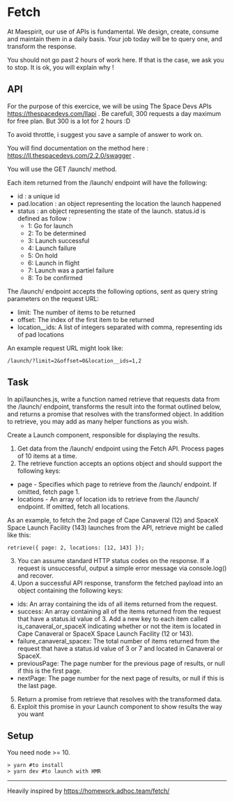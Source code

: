 # Fetch

At Maespirit, our use of APIs is fundamental. We design, create, consume and maintain them in a daily basis. Your job today will be to query one, and transform the response. 

You should not go past 2 hours of work here. If that is the case, we ask you to stop. It is ok, you will explain why !

## API
For the purpose of this exercice, we will be using The Space Devs APIs https://thespacedevs.com/llapi .
Be carefull, 300 requests a day maximum for free plan. But 300 is a lot for 2 hours :D

To avoid throttle, i suggest you save a sample of answer to work on.

You will find documentation on the method here : https://ll.thespacedevs.com/2.2.0/swagger .

You will use the GET /launch/ method.

Each item returned from the /launch/ endpoint will have the following:
- id : a unique id
- pad.location : an object representing the location the launch happened
- status : an object representing the state of the launch. status.id is defined as follow :
  - 1: Go for launch
  - 2: To be determined
  - 3: Launch successful
  - 4: Launch failure
  - 5: On hold
  - 6: Launch in flight
  - 7: Launch was a partiel failure
  - 8: To be confirmed
  
The /launch/ endpoint accepts the following options, sent as query string parameters on the request URL:
- limit: The number of items to be returned
- offset: The index of the first item to be returned
- location__ids: A list of integers separated with comma, representing ids of pad locations

An example request URL might look like:

    /launch/?limit=2&offset=0&location__ids=1,2

## Task

In api/launches.js, write a function named retrieve that requests data from the /launch/ endpoint, transforms the result into the format outlined below, and returns a promise that resolves with the transformed object. In addition to retrieve, you may add as many helper functions as you wish.

Create a Launch component, responsible for displaying the results.

1. Get data from the /launch/ endpoint using the Fetch API. Process pages of 10 items at a time.
2. The retrieve function accepts an options object and should support the following keys:
- page - Specifies which page to retrieve from the /launch/ endpoint. If omitted, fetch page 1.
- locations - An array of location ids to retrieve from the /launch/ endpoint. If omitted, fetch all locations.

As an example, to fetch the 2nd page of Cape Canaveral (12) and SpaceX Space Launch Facility (143) launches from the API, retrieve might be called like this:

    retrieve({ page: 2, locations: [12, 143] });

3. You can assume standard HTTP status codes on the response. If a request is unsuccessful, output a simple error message via console.log() and recover.
4. Upon a successful API response, transform the fetched payload into an object containing the following keys:

- ids: An array containing the ids of all items returned from the request.
- success: An array containing all of the items returned from the request that have a status.id value of 3. Add a new key to each item called is_canaveral_or_spaceX indicating whether or not the item is located in Cape Canaveral or SpaceX Space Launch Facility (12 or 143).
- failure_canaveral_spacex: The total number of items returned from the request that have a status.id value of 3 or 7 and located in Canaveral or SpaceX.
- previousPage: The page number for the previous page of results, or null if this is the first page.
- nextPage: The page number for the next page of results, or null if this is the last page.

5. Return a promise from retrieve that resolves with the transformed data.
6. Exploit this promise in your Launch component to show results the way you want

## Setup

You need node >= 10.

    > yarn #to install
    > yarn dev #to launch with HMR

---
Heavily inspired by https://homework.adhoc.team/fetch/